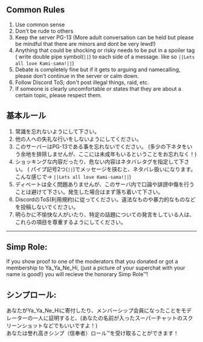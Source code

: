 
## Common Rules

1. Use common sense
2. Don't be rude to others
3. Keep the server PG-13 (More adult conversation can be held but please be mindful that there are minors and dont be very lewd!)
4. Anything that could be shocking or risky needs to be put in a spoiler tag ( write double pipe symbol(`||`) to each side of a message. like so `||Lets all love Kami-sama!||`)
5. Debate is completely fine but if it gets to arguing and namecalling, please don't continue in the server or calm down.
6. Follow Discord ToS; don't post illegal things, raid, etc.
7. If someone is clearly uncomfortable or states that they are about a certain topic, please respect them.

## 基本ルール
1. 常識を忘れないようにして下さい。
2. 他の人への失礼な行いをしないようにしてください。
3. このサーバーはPG-13である事を忘れないでください。 (多少の下ネタをいう余地を排除しませんが、ここには未成年もいるということをお忘れなく！)
4. ショッキングな内容だったり、危ない内容はネタバレタグを指定して下さい。 ( パイプ記号2つ(`||`)でメッセージを挟むと、ネタバレ扱いになります。 こんな感じで→ `||Lets all love Kami-sama!||`)
5. ディベートは全く問題ありませんが、このサーバ内で口論や誹謗中傷を行うことは避けて下さい。発生した場合はまず落ち着いて下さい。
6. DiscordのToS(利用規約)に従ってください。違法なものや暴力的なものなどを投稿しないでください。
7.  明らかに不愉快な人がいたり、特定の話題についての発言をしている人は、これらの項目を尊重するようにしてください。

-----
## Simp Role:

If you show proof to one of the moderators that you donated or got a membership to Ya_Ya_Ne_Hi, 
(just a picture of your superchat with your name is good!) you will recieve the honorary Simp Role™️!


## シンプロール:

あなたがYa_Ya_Ne_Hiに寄付したり、メンバーシップ会員になったことをモデレーターの一人に証明すると、(あなたの名前が入ったスーパーチャットのスクリーンショットなどでもいいですよ！)  
あなたは誉れ高きシンプ（信奉者）ロール™️を受け取ることができます！
